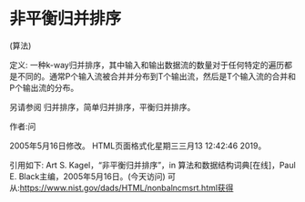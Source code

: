 # 非平衡归并排序


(算法)



定义:
一种k-way归并排序，其中输入和输出数据流的数量对于任何特定的遍历都是不同的。通常P个输入流被合并并分布到T个输出流，然后是T个输入流的合并和P个输出流的分布。



另请参阅
归并排序，简单归并排序，平衡归并排序。


作者:问







2005年5月16日修改。
HTML页面格式化星期三三月13 12:42:46 2019。



引用如下:
Art S. Kagel，“非平衡归并排序”，in
算法和数据结构词典[在线]，Paul E. Black主编，2005年5月16日。(今天访问)
可从:https://www.nist.gov/dads/HTML/nonbalncmsrt.html获得

